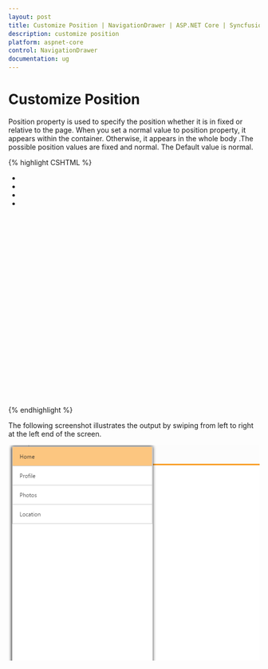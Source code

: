 ```yaml
---
layout: post
title: Customize Position | NavigationDrawer | ASP.NET Core | Syncfusion
description: customize position
platform: aspnet-core
control: NavigationDrawer
documentation: ug
---
```


# Customize Position

Position property is used to specify the position whether it is in fixed or relative to the page. When you set a normal value to position property, it appears within the container. Otherwise, it appears in the whole body .The possible position values are fixed and normal. The Default value is normal.



{% highlight CSHTML %}


<div class="row">
    <div class="cols-sample-area" style="padding: 0px; position: relative; margin: 0px; min-height: 451px;">
        <div>
            <div>
                <div id="container">
                    <div class="e-lv">
                        <div class="e-header">
                            <div id="butdrawer" class="drawericon e-icon"></div>
                        </div>
                    </div>
                    <ej-navigation-drawer id="navpane" direction="Left" type="Slide" position="Fixed" enable-list-view="true" target-id="butdrawer">
                        <e-list-view-settings width="300" />
                        <e-content-template>
                            <ul>
                                <li data-ej-text="Home"></li>
                                <li data-ej-text="Profile"></li>
                                <li data-ej-text="Photos"></li>
                                <li data-ej-text="Location"></li>
                            </ul>
                        </e-content-template>
                    </ej-navigation-drawer>
                </div>
            </div>
        </div>
    </div>
</div>

{% endhighlight %}



The following screenshot illustrates the output by swiping from left to right at the left end of the screen.

![](Customize-Position_images/Customize-Position_img1.png)



